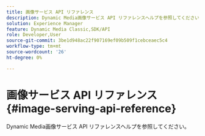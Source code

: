 ```yaml
---
title: 画像サービス API リファレンス
description: Dynamic Media画像サービス API リファレンスヘルプを参照してください。
solution: Experience Manager
feature: Dynamic Media Classic,SDK/API
role: Developer,User
source-git-commit: 3be1d948ac22f907169ef09b509f1cebceaec5c4
workflow-type: tm+mt
source-wordcount: '26'
ht-degree: 0%

---
```



# 画像サービス API リファレンス {#image-serving-api-reference}

Dynamic Media画像サービス API リファレンスヘルプを参照してください。

